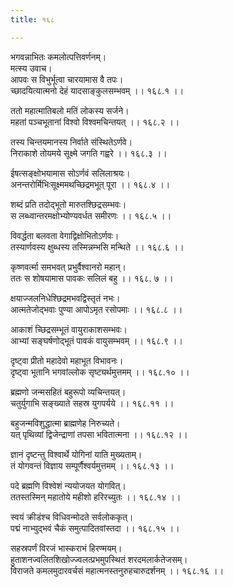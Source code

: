 ```yaml
---
title: १६८

---
```

भगवन्नाभितः कमलोत्पत्तिवर्णनम्।  
मत्स्य उवाच।  
आपवः स विभुर्भूत्वा चारयामास वै तपः।  
च्छादयित्यात्मनो देहं यादसाङ्कुलसम्भवम् ।। १६८.१ ।।  
  
ततो महात्मातिबलो मतिं लोकस्य सर्जने।  
महतां पञ्चभूतानां विश्वो विश्वमचिन्तयत् ।। १६८.२ ।।  
  
तस्य चिन्तयमानस्य निर्वाते संस्थितेऽर्णवे।  
निराकाशे तोयमये सूक्ष्मे जगति गह्वरे ।। १६८.३ ।।  
  
ईषत्सङ्क्षोभयामास सोऽर्णवं सलिलाश्रयः।  
अनन्तरोर्मिभिःसूक्ष्ममथच्छिद्रमभूत् पूरा ।। १६८.४ ।।  
  
शब्दं प्रति तदोद्भूतो मारुतश्छिद्रसम्भवः।  
स लब्ध्वान्तरमक्षोभ्योण्यवर्धत समीरणः ।। १६८.५ ।।  
  
विवर्द्धता बलवता वेगाद्विक्षोभितोऽर्णवः।  
तस्यार्णवस्य क्षुब्धस्य तस्मिन्नम्भसि मन्थिते ।। १६८.६ ।।  
  
कृष्णवर्त्मा समभवत् प्रभुर्वैश्वानरो महान्।  
ततः स शोषयामास पावकः सलिलं बहु ।। १६८. ७ ।।  
  
क्षयाज्जलनिधेश्छिद्रमभवद्विस्तृतं नभः।  
आत्मतेजोद्भवाः पुण्या आपोऽमृत रसोपमाः ।। १६८.८ ।।  
  
आकाशं च्छिद्रसम्भूतं वायुराकाशसम्भवः।  
आभ्यां सङ्घर्षणोद्भूतं पावकं वायुसम्भवम् ।। १६८.९ ।।  
  
दृष्ट्वा प्रीतो महादेवो महाभूत विभावनः।  
दृष्ट्वा भूतानि भगवांल्लोक सृष्ट्यर्थमुत्तमम् ।। १६८.१० ।।  
  
ब्रह्मणो जन्मसहितं बहुरूपो व्यचिन्तयत्।  
चतुर्युगाभि सङ्ख्याते सहस्र युगपर्यये ।। १६८.११ ।।  
  
बहुजन्मविशुद्धात्मा ब्राह्मणेह निरुच्यते।  
यत् पृथिव्यां द्विजेन्द्राणां तपसा भवितात्मना ।। १६८.१२ ।।  
  
ज्ञानं दृष्टन्तु विश्वार्थे योगिनां याति मुख्यताम्।  
तं योगवन्तं विज्ञाय सम्पूर्णैश्वर्यमुत्तमम् ।। १६८.१३ ।।  
  
पदे ब्रह्मणि विश्वेशं न्ययोजयत योगवित्।  
ततस्तस्मिन् महातोये महीशो हरिरच्युतः ।। १६८.१४ ।।  
  
स्वयं क्रीडंश्च विधिवन्मोदते सर्वलोककृत्।  
पद्मं नाभ्युद्भवं चैकं समुत्पादितवांस्तदा ।। १६८.१५ ।।  
  
सहस्रपर्णं विरजं भास्कराभं हिरण्मयम्।  
हुताशनज्वलितशिखोज्ज्वलत्प्रभमुपस्थितं शरदमलार्कतेजसम्।  
विराजते कमलमुदारवर्चसं महात्मनस्तनुरुहचारुदर्शनम् ।। १६८.१६ ।।